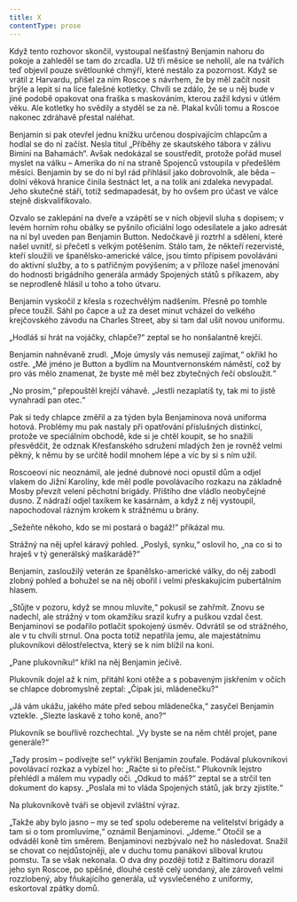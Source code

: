 ```yaml
---
title: X
contentType: prose
---
```


Když tento rozhovor skončil, vystoupal nešťastný Benjamin nahoru do pokoje a zahleděl se tam do zrcadla. Už tři měsíce se neholil, ale na tvářích teď objevil pouze světlounké chmýří, které nestálo za pozornost. Když se vrátil z Harvardu, přišel za ním Roscoe s návrhem, že by měl začít nosit brýle a lepit si na líce falešné kotletky. Chvíli se zdálo, že se u něj bude v jiné podobě opakovat ona fraška s maskováním, kterou zažil kdysi v útlém věku. Ale kotletky ho svědily a styděl se za ně. Plakal kvůli tomu a Roscoe nakonec zdráhavě přestal naléhat.

  

Benjamin si pak otevřel jednu knížku určenou dospívajícím chlapcům a hodlal se do ní začíst. Nesla titul „Příběhy ze skautského tábora v zálivu Bimini na Bahamách“. Avšak nedokázal se soustředit, protože pořád musel myslet na válku – Amerika do ní na straně Spojenců vstoupila v předešlém měsíci. Benjamin by se do ní byl rád přihlásil jako dobrovolník, ale běda – dolní věková hranice činila šestnáct let, a na tolik ani zdaleka nevypadal. Jeho skutečné stáří, totiž sedmapadesát, by ho ovšem pro účast ve válce stejně diskvalifikovalo.

Ozvalo se zaklepání na dveře a vzápětí se v nich objevil sluha s dopisem; v levém horním rohu obálky se pyšnilo oficiální logo odesilatele a jako adresát na ní byl uveden pan Benjamin Button. Nedočkavě ji roztrhl a sdělení, které našel uvnitř, si přečetl s velkým potěšením. Stálo tam, že někteří rezervisté, kteří sloužili ve španělsko-americké válce, jsou tímto přípisem povoláváni do aktivní služby, a to s patřičným povýšením; a v příloze našel jmenování do hodnosti brigádního generála armády Spojených států s příkazem, aby se neprodleně hlásil u toho a toho útvaru.

Benjamin vyskočil z křesla s rozechvělým nadšením. Přesně po tomhle přece toužil. Sáhl po čapce a už za deset minut vcházel do velkého krejčovského závodu na Charles Street, aby si tam dal ušít novou uniformu.

„Hodláš si hrát na vojáčky, chlapče?“ zeptal se ho nonšalantně krejčí.

Benjamin nahněvaně zrudl. „Moje úmysly vás nemusejí zajímat,“ okřikl ho ostře. „Mé jméno je Button a bydlím na Mountvernonském náměstí, což by pro vás mělo znamenat, že byste mě měl bez zbytečných řečí obsloužit.“

„No prosím,“ přepouštěl krejčí váhavě. „Jestli nezaplatíš ty, tak mi to jistě vynahradí pan otec.“

Pak si tedy chlapce změřil a za týden byla Benjaminova nová uniforma hotová. Problémy mu pak nastaly při opatřování příslušných distinkcí, protože ve speciálním obchodě, kde si je chtěl koupit, se ho snažili přesvědčit, že odznak Křesťanského sdružení mladých žen je rovněž velmi pěkný, k němu by se určitě hodil mnohem lépe a víc by si s ním užil.

Roscoeovi nic neoznámil, ale jedné dubnové noci opustil dům a odjel vlakem do Jižní Karolíny, kde měl podle povolávacího rozkazu na základně Mosby převzít velení pěchotní brigády. Příštího dne vládlo neobyčejné dusno. Z nádraží odjel taxíkem ke kasárnám, a když z něj vystoupil, napochodoval rázným krokem k strážnému u brány.

„Sežeňte někoho, kdo se mi postará o bagáž!“ přikázal mu.

Strážný na něj upřel káravý pohled. „Poslyš, synku,“ oslovil ho, „na co si to hraješ v tý generálský maškarádě?“

Benjamin, zasloužilý veterán ze španělsko-americké války, do něj zabodl zlobný pohled a bohužel se na něj obořil i velmi přeskakujícím pubertálním hlasem.

„Stůjte v pozoru, když se mnou mluvíte,“ pokusil se zahřmít. Znovu se nadechl, ale strážný v tom okamžiku srazil kufry a puškou vzdal čest. Benjaminovi se podařilo potlačit spokojený úsměv. Odvrátil se od strážného, ale v tu chvíli strnul. Ona pocta totiž nepatřila jemu, ale majestátnímu plukovníkovi dělostřelectva, který se k nim blížil na koni.

„Pane plukovníku!“ křikl na něj Benjamin ječivě.

Plukovník dojel až k nim, přitáhl koni otěže a s pobaveným jiskřením v očích se chlapce dobromyslně zeptal: „Čípak jsi, mládenečku?“

„Já vám ukážu, jakého máte před sebou mládenečka,“ zasyčel Benjamin vztekle. „Slezte laskavě z toho koně, ano?“

Plukovník se bouřlivě rozchechtal. „Vy byste se na něm chtěl projet, pane generále?“

„Tady prosím – podívejte se!“ vykřikl Benjamin zoufale. Podával plukovníkovi povolávací rozkaz a vybízel ho: „Račte si to přečíst.“ Plukovník lejstro přehlédl a málem mu vypadly oči. „Odkud to máš?“ zeptal se a strčil ten dokument do kapsy. „Poslala mi to vláda Spojených států, jak brzy zjistíte.“

Na plukovníkově tváři se objevil zvláštní výraz.

„Takže aby bylo jasno – my se teď spolu odebereme na velitelství brigády a tam si o tom promluvíme,“ oznámil Benjaminovi. „Jdeme.“ Otočil se a odváděl koně tím směrem. Benjaminovi nezbývalo než ho následovat. Snažil se chovat co nejdůstojněji, ale v duchu tomu panákovi sliboval krutou pomstu. Ta se však nekonala. O dva dny později totiž z Baltimoru dorazil jeho syn Roscoe, po spěšné, dlouhé cestě celý uondaný, ale zároveň velmi rozzlobený, aby fňukajícího generála, už vysvlečeného z uniformy, eskortoval zpátky domů.
